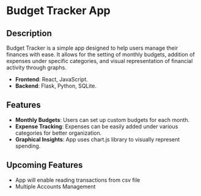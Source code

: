 # Budget Tracker App

## Description

Budget Tracker is a simple app designed to help users manage their finances with ease. It allows for the setting of monthly budgets, addition of expenses under specific categories, and visual representation of financial activity through graphs.
- **Frontend**: React, JavaScript.
- **Backend**: Flask, Python, SQLite.

## Features

- **Monthly Budgets**: Users can set up custom budgets for each month.
- **Expense Tracking**: Expenses can be easily added under various categories for better organization.
- **Graphical Insights**: App uses chart.js library to visually represent spending.


## Upcoming Features

- App will enable reading transactions from csv file
- Multiple Accounts Management 
